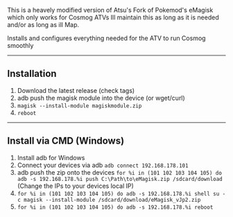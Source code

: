 This is a heavely modified version of Atsu's Fork of Pokemod's eMagisk which only works for Cosmog ATVs 
Ill maintain this as long as it is needed and/or as long as ill Map.

Installs and configures everything needed for the ATV to run Cosmog smoothly

---------------

## Installation

1. Download the latest release (check tags)
2. adb push the magisk module into the device (or wget/curl)
3. `magisk --install-module magiskmodule.zip`
4. `reboot`


------------------

## Install via CMD (Windows)

1. Install adb for Windows
2. Connect your devices via adb `adb connect 192.168.178.101`
3. adb push the zip onto the devices `for %i in (101 102 103 104 105) do adb -s 192.168.178.%i push C:\Path\to\eMagisk.zip /sdcard/download`
       (Change the IPs to your devices local IP)
4. `for %i in (101 102 103 104 105) do adb -s 192.168.178.%i shell su -c magisk --install-module /sdcard/download/eMagisk_vJp2.zip`
5. `for %i in (101 102 103 104 105) do adb -s 192.168.178.%i reboot`
